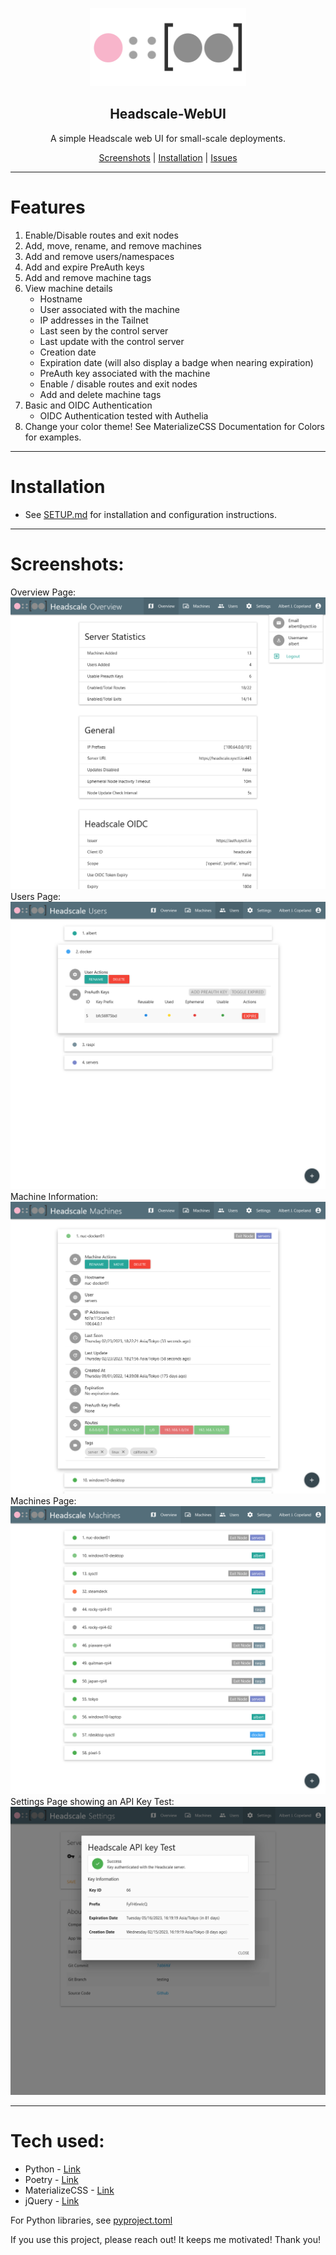 <p align="center">
  <a href="https://github.com/juanfont/headscale">
    <img src="static/img/headscale3-dots.png" width="250">
  </a>
</p>

<h2 align="center">Headscale-WebUI</h3>

<p align="center">
  A simple Headscale web UI for small-scale deployments.
</p>
<p align="center">
  <a href="#Screenshots">Screenshots</a> | <a href="SETUP.md">Installation</a> | <a href="https://github.com/iFargle/headscale-webui/issues">Issues</a>
</p>

---
# Features
1.  Enable/Disable routes and exit nodes
2.  Add, move, rename, and remove machines
3.  Add and remove users/namespaces
4.  Add and expire PreAuth keys
5.  Add and remove machine tags
6.  View machine details
    * Hostname
    * User associated with the machine
    * IP addresses in the Tailnet
    * Last seen by the control server
    * Last update with the control server
    * Creation date
    * Expiration date (will also display a badge when nearing expiration)
    * PreAuth key associated with the machine
    * Enable / disable routes and exit nodes
    * Add and delete machine tags
7.  Basic and OIDC Authentication
    * OIDC Authentication tested with Authelia
8.  Change your color theme! See MaterializeCSS Documentation for Colors for examples.


---
# Installation
* See [SETUP.md](SETUP.md) for installation and configuration instructions.

---
# Screenshots:
Overview Page:
![Overview](screenshots/oidc_overview.png)
Users Page:
![Users](screenshots/users.png)
Machine Information:
![Add a new machine](screenshots/machines_expanded.png)
Machines Page:
![Machine Details](screenshots/machines.png)
Settings Page showing an API Key Test:
![API Key Test](screenshots/settings.png)

---
# Tech used:
* Python - [Link](https://www.python.org/)
* Poetry - [Link](https://python-poetry.org/)
* MaterializeCSS - [Link](https://github.com/Dogfalo/materialize)
* jQuery - [Link](https://jquery.com/)

For Python libraries, see [pyproject.toml](pyproject.toml)

If you use this project, please reach out!  It keeps me motivated!  Thank you!
